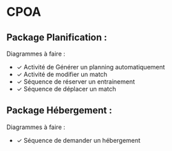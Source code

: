 # CPOA


## Package Planification :


Diagrammes à faire :
 - ✓ Activité de Générer un planning automatiquement
 - ✓ Activité de modifier un match
 - ✓ Séquence de réserver un entrainement
 - ✓ Séquence de déplacer un match


## Package Hébergement :


Diagrammes à faire :
 - ✓ Séquence de demander un hébergement

